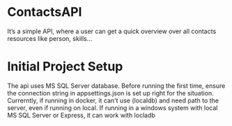 # ContactsAPI
It’s a simple API, where a user can get a quick overview over all contacts resources
like person, skills...

# Initial Project Setup
The api uses MS SQL Server database. Before running the first time, ensure the connection string in appsettings.json is set up right for the situation.
Currerntly, if running in docker, it can't use (localdb) and need path to the server, even if running on local. If running in a windows system with local MS SQL Server or Express, it can work with locladb